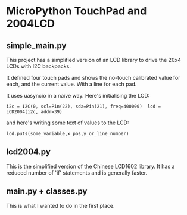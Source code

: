 # MicroPython TouchPad and 2004LCD

## simple_main.py

This project has a simplified version of an LCD library to drive the 20x4 LCDs with I2C backpacks.

It defined four touch pads and shows the no-touch calibrated value for each, and the current value.  With a line for each pad.

It uses uasyncio in a naive way.  Here's initialising the LCD:

`i2c = I2C(0, scl=Pin(22), sda=Pin(21), freq=400000) 
lcd = LCD2004(i2c, addr=39)`

and here's writing some text of values to the LCD:

`lcd.puts(some_variable,x_pos,y_or_line_number)`

## lcd2004.py

This is the simplified version of the Chinese LCD1602 library.   It has a reduced number of 'if' statements and is generally faster.

## main.py + classes.py

This is what I wanted to do in the first place.
